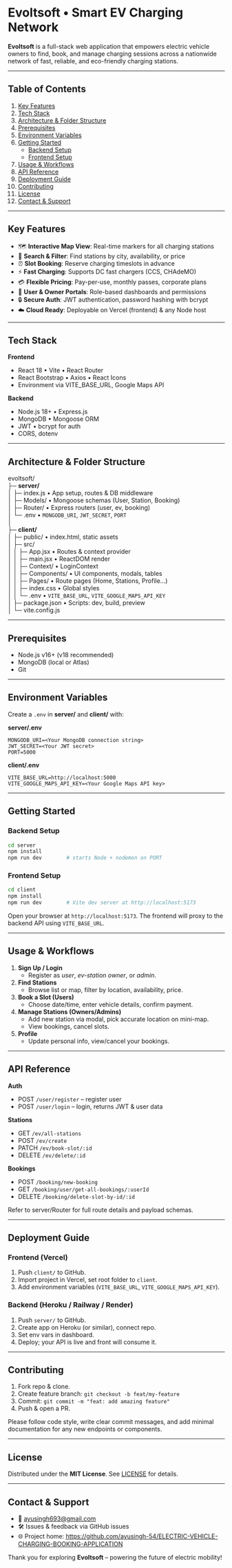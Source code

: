 # Evoltsoft • Smart EV Charging Network

**Evoltsoft** is a full-stack web application that empowers electric vehicle owners to find, book, and manage charging sessions across a nationwide network of fast, reliable, and eco-friendly charging stations.

---

## Table of Contents

1. [Key Features](#key-features)
2. [Tech Stack](#tech-stack)
3. [Architecture & Folder Structure](#architecture--folder-structure)
4. [Prerequisites](#prerequisites)
5. [Environment Variables](#environment-variables)
6. [Getting Started](#getting-started)
   - [Backend Setup](#backend-setup)
   - [Frontend Setup](#frontend-setup)
7. [Usage & Workflows](#usage--workflows)
8. [API Reference](#api-reference)
9. [Deployment Guide](#deployment-guide)
10. [Contributing](#contributing)
11. [License](#license)
12. [Contact & Support](#contact--support)

---

## Key Features

- 🗺️ **Interactive Map View**: Real-time markers for all charging stations
- 🔎 **Search & Filter**: Find stations by city, availability, or price
- ⏰ **Slot Booking**: Reserve charging timeslots in advance
- ⚡ **Fast Charging**: Supports DC fast chargers (CCS, CHAdeMO)
- 💳 **Flexible Pricing**: Pay-per-use, monthly passes, corporate plans
- 👤 **User & Owner Portals**: Role-based dashboards and permissions
- 🔒 **Secure Auth**: JWT authentication, password hashing with bcrypt
- ☁️ **Cloud Ready**: Deployable on Vercel (frontend) & any Node host

---

## Tech Stack

**Frontend**

- React 18 • Vite • React Router
- React Bootstrap • Axios • React Icons
- Environment via VITE_BASE_URL, Google Maps API

**Backend**

- Node.js 18+ • Express.js
- MongoDB • Mongoose ORM
- JWT • bcrypt for auth
- CORS, dotenv

---

## Architecture & Folder Structure

evoltsoft/  
├─ **server/**  
│ ├─ index.js • App setup, routes & DB middleware  
│ ├─ Models/ • Mongoose schemas (User, Station, Booking)  
│ ├─ Router/ • Express routers (user, ev, booking)  
│ └─ .env • `MONGODB_URI`, `JWT_SECRET`, `PORT`  
│  
├─ **client/**  
│ ├─ public/ • index.html, static assets  
│ ├─ src/  
│ │ ├─ App.jsx • Routes & context provider  
│ │ ├─ main.jsx • ReactDOM render  
│ │ ├─ Context/ • LoginContext  
│ │ ├─ Components/ • UI components, modals, tables  
│ │ ├─ Pages/ • Route pages (Home, Stations, Profile…)  
│ │ ├─ index.css • Global styles  
│ │ └─ .env • `VITE_BASE_URL`, `VITE_GOOGLE_MAPS_API_KEY`  
│ ├─ package.json • Scripts: dev, build, preview  
│ └─ vite.config.js

---

## Prerequisites

- Node.js v16+ (v18 recommended)
- MongoDB (local or Atlas)
- Git

---

## Environment Variables

Create a `.env` in **server/** and **client/** with:

**server/.env**

```
MONGODB_URI=<Your MongoDB connection string>
JWT_SECRET=<Your JWT secret>
PORT=5000
```

**client/.env**

```
VITE_BASE_URL=http://localhost:5000
VITE_GOOGLE_MAPS_API_KEY=<Your Google Maps API key>
```

---

## Getting Started

### Backend Setup

```bash
cd server
npm install
npm run dev        # starts Node + nodemon on PORT
```

### Frontend Setup

```bash
cd client
npm install
npm run dev        # Vite dev server at http://localhost:5173
```

Open your browser at `http://localhost:5173`. The frontend will proxy to the backend API using `VITE_BASE_URL`.

---

## Usage & Workflows

1. **Sign Up / Login**
   - Register as _user_, _ev-station owner_, or _admin_.
2. **Find Stations**
   - Browse list or map, filter by location, availability, price.
3. **Book a Slot (Users)**
   - Choose date/time, enter vehicle details, confirm payment.
4. **Manage Stations (Owners/Admins)**
   - Add new station via modal, pick accurate location on mini-map.
   - View bookings, cancel slots.
5. **Profile**
   - Update personal info, view/cancel your bookings.

---

## API Reference

**Auth**

- POST `/user/register` – register user
- POST `/user/login` – login, returns JWT & user data

**Stations**

- GET `/ev/all-stations`
- POST `/ev/create`
- PATCH `/ev/book-slot/:id`
- DELETE `/ev/delete/:id`

**Bookings**

- POST `/booking/new-booking`
- GET `/booking/user/get-all-bookings/:userId`
- DELETE `/booking/delete-slot-by-id/:id`

Refer to server/Router for full route details and payload schemas.

---

## Deployment Guide

### Frontend (Vercel)

1. Push `client/` to GitHub.
2. Import project in Vercel, set root folder to `client`.
3. Add environment variables (`VITE_BASE_URL`, `VITE_GOOGLE_MAPS_API_KEY`).

### Backend (Heroku / Railway / Render)

1. Push `server/` to GitHub.
2. Create app on Heroku (or similar), connect repo.
3. Set env vars in dashboard.
4. Deploy; your API is live and front will consume it.

---

## Contributing

1. Fork repo & clone.
2. Create feature branch: `git checkout -b feat/my-feature`
3. Commit: `git commit -m "feat: add amazing feature"`
4. Push & open a PR.

Please follow code style, write clear commit messages, and add minimal documentation for any new endpoints or components.

---

## License

Distributed under the **MIT License**. See [LICENSE](LICENSE) for details.

---

## Contact & Support

- 📧 ayusingh693@gmail.com
- 🛠️ Issues & feedback via GitHub issues
- 🌐 Project home: https://github.com/ayusingh-54/ELECTRIC-VEHICLE-CHARGING-BOOKING-APPLICATION

Thank you for exploring **Evoltsoft** – powering the future of electric mobility!
